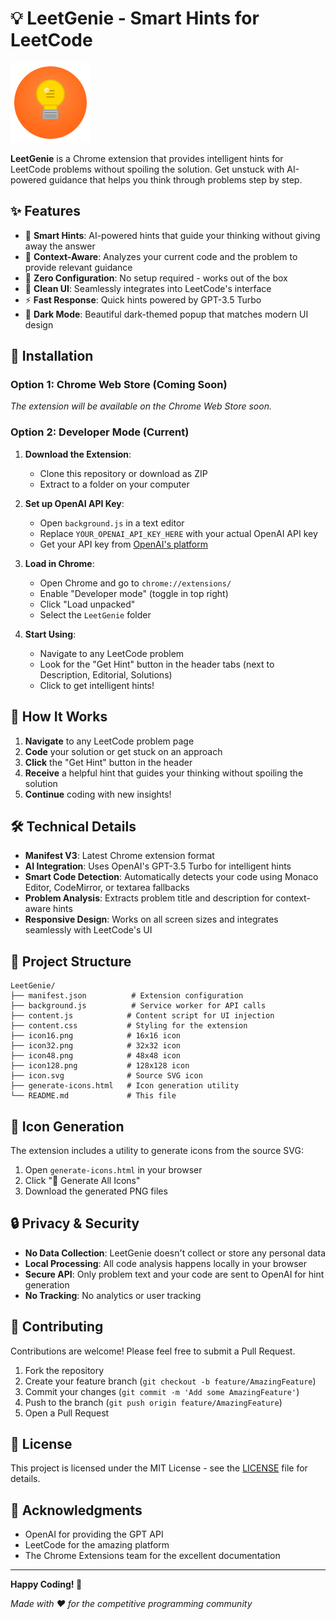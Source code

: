# 💡 LeetGenie - Smart Hints for LeetCode

![LeetGenie Icon](icon128.png)

**LeetGenie** is a Chrome extension that provides intelligent hints for LeetCode problems without spoiling the solution. Get unstuck with AI-powered guidance that helps you think through problems step by step.

## ✨ Features

- 🧠 **Smart Hints**: AI-powered hints that guide your thinking without giving away the answer
- 🎯 **Context-Aware**: Analyzes your current code and the problem to provide relevant guidance
- 🚀 **Zero Configuration**: No setup required - works out of the box
- 🎨 **Clean UI**: Seamlessly integrates into LeetCode's interface
- ⚡ **Fast Response**: Quick hints powered by GPT-3.5 Turbo
- 🌙 **Dark Mode**: Beautiful dark-themed popup that matches modern UI design

## 🚀 Installation

### Option 1: Chrome Web Store (Coming Soon)
*The extension will be available on the Chrome Web Store soon.*

### Option 2: Developer Mode (Current)

1. **Download the Extension**:
   - Clone this repository or download as ZIP
   - Extract to a folder on your computer

2. **Set up OpenAI API Key**:
   - Open `background.js` in a text editor
   - Replace `YOUR_OPENAI_API_KEY_HERE` with your actual OpenAI API key
   - Get your API key from [OpenAI's platform](https://platform.openai.com/api-keys)

3. **Load in Chrome**:
   - Open Chrome and go to `chrome://extensions/`
   - Enable "Developer mode" (toggle in top right)
   - Click "Load unpacked"
   - Select the `LeetGenie` folder

4. **Start Using**:
   - Navigate to any LeetCode problem
   - Look for the "Get Hint" button in the header tabs (next to Description, Editorial, Solutions)
   - Click to get intelligent hints!

## 🎯 How It Works

1. **Navigate** to any LeetCode problem page
2. **Code** your solution or get stuck on an approach
3. **Click** the "Get Hint" button in the header
4. **Receive** a helpful hint that guides your thinking without spoiling the solution
5. **Continue** coding with new insights!

## 🛠️ Technical Details

- **Manifest V3**: Latest Chrome extension format
- **AI Integration**: Uses OpenAI's GPT-3.5 Turbo for intelligent hints
- **Smart Code Detection**: Automatically detects your code using Monaco Editor, CodeMirror, or textarea fallbacks
- **Problem Analysis**: Extracts problem title and description for context-aware hints
- **Responsive Design**: Works on all screen sizes and integrates seamlessly with LeetCode's UI

## 📁 Project Structure

```
LeetGenie/
├── manifest.json          # Extension configuration
├── background.js          # Service worker for API calls
├── content.js            # Content script for UI injection
├── content.css           # Styling for the extension
├── icon16.png            # 16x16 icon
├── icon32.png            # 32x32 icon
├── icon48.png            # 48x48 icon
├── icon128.png           # 128x128 icon
├── icon.svg              # Source SVG icon
├── generate-icons.html   # Icon generation utility
└── README.md             # This file
```

## 🎨 Icon Generation

The extension includes a utility to generate icons from the source SVG:

1. Open `generate-icons.html` in your browser
2. Click "🚀 Generate All Icons"
3. Download the generated PNG files

## 🔒 Privacy & Security

- **No Data Collection**: LeetGenie doesn't collect or store any personal data
- **Local Processing**: All code analysis happens locally in your browser
- **Secure API**: Only problem text and your code are sent to OpenAI for hint generation
- **No Tracking**: No analytics or user tracking

## 🤝 Contributing

Contributions are welcome! Please feel free to submit a Pull Request.

1. Fork the repository
2. Create your feature branch (`git checkout -b feature/AmazingFeature`)
3. Commit your changes (`git commit -m 'Add some AmazingFeature'`)
4. Push to the branch (`git push origin feature/AmazingFeature`)
5. Open a Pull Request

## 📝 License

This project is licensed under the MIT License - see the [LICENSE](LICENSE) file for details.

## 🙏 Acknowledgments

- OpenAI for providing the GPT API
- LeetCode for the amazing platform
- The Chrome Extensions team for the excellent documentation

---

**Happy Coding! 🚀**

*Made with ❤️ for the competitive programming community* 